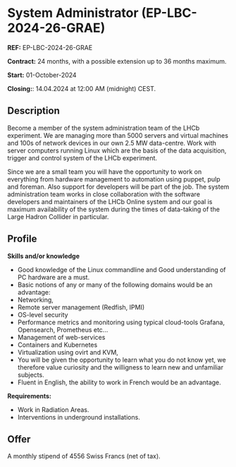 # System Administrator (EP-LBC-2024-26-GRAE)

__REF:__ EP-LBC-2024-26-GRAE

__Contract:__ 24 months, with a possible extension up to 36 months maximum.

__Start:__ 01-October-2024

__Closing:__: 14.04.2024 at 12:00 AM (midnight) CEST.

## Description

Become a member of the system administration team of the LHCb experiment. We are managing more than 5000 servers and virtual machines and 100s of network devices in our own 2.5 MW data-centre. Work with server computers running Linux which are the basis of the data acquisition, trigger and control system of the LHCb experiment.

Since we are a small team you will have the opportunity to work on everything from hardware management to automation using puppet, pulp and foreman. Also support for developers will be part of the job. The system administration team works in close collaboration with the software developers and maintainers of the LHCb Online system and our goal is maximum availability of the system during the times of data-taking of the Large Hadron Collider in particular.

## Profile

__Skills and/or knowledge__

- Good knowledge of the Linux commandline and Good understanding of PC hardware are a must.
- Basic notions of any or many of the following domains would be an advantage:
- Networking,
- Remote server management (Redfish, IPMI)
- OS-level security
- Performance metrics and monitoring using typical cloud-tools Grafana, Opensearch, Prometheus etc...
- Management of web-services
- Containers and Kubernetes
- Virtualization using ovirt and KVM,
- You will be given the opportunity to learn what you do not know yet, we therefore value curiosity and the willigness to learn new and unfamiliar subjects.
- Fluent in English, the ability to work in French would be an advantage.

__Requirements:__

- Work in Radiation Areas.
- Interventions in underground installations.

## Offer

A monthly stipend of 4556 Swiss Francs (net of tax).